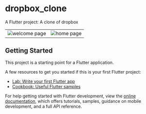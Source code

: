 # dropbox_clone

A Flutter project:
  A clone of dropbox

|                |              |
| :------------- | :----------: |
![ welcome page](https://raw.githubusercontent.com/ebubechi/ddropbox-clone/screenshots/welcome.png) | ![ home page ](https://raw.githubusercontent.com/ebubechi/dropbox-clone/screenshots/home.png)

## Getting Started

This project is a starting point for a Flutter application.

A few resources to get you started if this is your first Flutter project:

- [Lab: Write your first Flutter app](https://docs.flutter.dev/get-started/codelab)
- [Cookbook: Useful Flutter samples](https://docs.flutter.dev/cookbook)

For help getting started with Flutter development, view the
[online documentation](https://docs.flutter.dev/), which offers tutorials,
samples, guidance on mobile development, and a full API reference.
